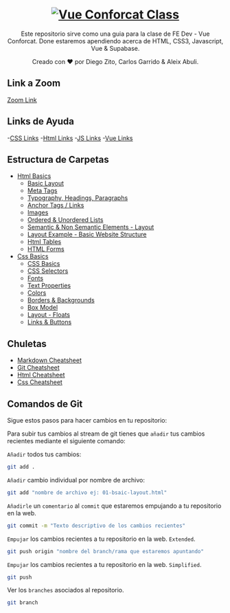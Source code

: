 <h1 align="center">
  <a href="https://github.com/dzc1/ironhack-nov07">
    <img src="./assets/imgs/banner.png" alt="Vue Conforcat Class">
  </a>
</h1>
  <p align="center">
  Este repositorio sirve como una guia para la clase de FE Dev - Vue Conforcat. Done estaremos apendiendo acerca de HTML, CSS3, Javascript, Vue & Supabase.
</p>
 <p align="center" style="font: 16px">
 Creado con ❤️ por Diego Zito, Carlos Garrido & Aleix Abuli.
</p>

## Link a Zoom

[Zoom Link](https://ironhack.zoom.us/j/93120423452)

## Links de Ayuda

-[CSS Links]() -[Html Links]() -[JS Links]() -[Vue Links]()

## Estructura de Carpetas

- [Html Basics](https://github.com/dzc1/ironhack-nov07/tree/main/section-01-html)
  - [Basic Layout](https://github.com/dzc1/ironhack-nov07/blob/main/section-01-html/01-basic-layout.¡html)
  - [Meta Tags](https://github.com/dzc1/ironhack-nov07/blob/main/section-01-html/02-meta-tags.html)
  - [Typography, Headings, Paragraphs](https://github.com/dzc1/ironhack-nov07/blob/main/section-01-html/03-typography.html)
  - [Anchor Tags / Links](https://github.com/dzc1/ironhack-nov07/blob/main/section-01-html/04-links.html)
  - [Images](https://github.com/dzc1/ironhack-nov07/blob/main/section-01-html/05-images.html)
  - [Ordered & Unordered Lists](https://github.com/dzc1/ironhack-nov07/blob/main/section-01-html/06-list.html)
  - [Semantic & Non Semantic Elements - Layout](https://github.com/dzc1/ironhack-nov07/blob/main/section-01-html/07-layout.html)
  - [Layout Example - Basic Website Structure](https://github.com/dzc1/ironhack-nov07/blob/main/section-01-html/08-layout-example.html)
  - [Html Tables](https://github.com/dzc1/ironhack-nov07/blob/main/section-01-html/09-tables.html)
  - [HTML Forms](https://github.com/dzc1/ironhack-nov07/blob/main/section-01-html/14-forms.html)
- [Css Basics](https://github.com/dzc1/ironhack-nov07/tree/main/section-02-css)
  - [CSS Basics](https://github.com/dzc1/ironhack-nov07/blob/main/section-02-css/01-basics.html)
  - [CSS Selectors](https://github.com/dzc1/ironhack-nov07/blob/main/section-02-css/02-selectors.html)
  - [Fonts](https://github.com/dzc1/ironhack-nov07/blob/main/section-02-css/03-fonts.html)
  - [Text Properties](https://github.com/dzc1/ironhack-nov07/blob/main/section-02-css/04-text-properties.html)
  - [Colors](https://github.com/dzc1/ironhack-nov07/blob/main/section-02-css/05-colors.html)
  - [Borders & Backgrounds](https://github.com/dzc1/ironhack-nov07/blob/main/section-02-css/06-borders-background.html)
  - [Box Model](https://github.com/dzc1/ironhack-nov07/blob/main/section-02-css/07-box-model.html)
  - [Layout - Floats](https://github.com/dzc1/ironhack-nov07/blob/main/section-02-css/08-float-algin.html)
  - [Links & Buttons](https://github.com/dzc1/ironhack-nov07/blob/main/section-02-css/09-links-buttons.html)

## Chuletas

- [Markdown Cheatsheet](https://www.markdownguide.org/cheat-sheet/)
- [Git Cheatsheet](https://education.github.com/git-cheat-sheet-education.pdf)
- [Html Cheatsheet](https://devhints.io/html)
- [Css Cheatsheet](https://devhints.io/css)

## Comandos de Git

Sigue estos pasos para hacer cambios en tu repositorio:

Para subir tus cambios al stream de git tienes que `añadir` tus cambios recientes mediante el siguiente comando:

`Añadir` todos tus cambios:

```bash
git add .
```

`Añadir` cambio individual por nombre de archivo:

```bash
git add "nombre de archivo ej: 01-bsaic-layout.html"
```

`Añadirle` un `comentario` al `commit` que estaremos empujando a tu repositorio en la web.

```bash
git commit -m "Texto descriptivo de los cambios recientes"
```

`Empujar` los cambios recientes a tu repositorio en la web. `Extended`.

```bash
git push origin "nombre del branch/rama que estaremos apuntando"
```

`Empujar` los cambios recientes a tu repositorio en la web. `Simplified`.

```bash
git push
```

Ver los `branches` asociados al repositorio.

```bash
git branch
```
